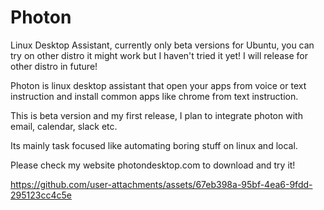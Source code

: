 # Photon
Linux Desktop Assistant, currently only beta versions for Ubuntu, you can try on other distro it might work but I haven't tried it yet! I will release for other distro in future!

Photon is linux desktop assistant that open your apps from voice or text instruction and install common apps like chrome from text instruction.

This is beta version and my first release, I plan to integrate photon with email, calendar, slack etc.

Its mainly task focused like automating boring stuff on linux and local. 

Please check  my website photondesktop.com to download and try it!

https://github.com/user-attachments/assets/67eb398a-95bf-4ea6-9fdd-295123cc4c5e

